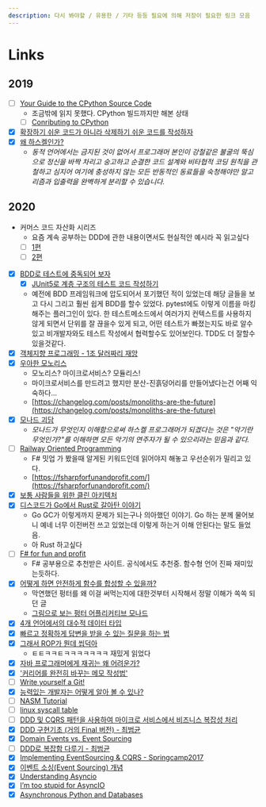 ```yaml
---
description: 다시 봐야할 / 유용한 / 기타 등등 필요에 의해 저장이 필요한 링크 모음
---
```


# Links

## 2019

* [ ] [Your Guide to the CPython Source Code](ttps://realpython.com/cpython-source-code-guide/)
  * 조금밖에 읽지 못했다. CPython 빌드까지만 해본 상태
  * [ ] [Conributing to CPython](https://paper.dropbox.com/doc/Contributing-to-CPython-JlgnduI6kw9MJIaGPpN9G)
* [x] [확장하기 쉬운 코드가 아니라 삭제하기 쉬운 코드를 작성하자](https://harfangk.github.io/2016/10/30/write-code-that-is-easy-to-delete-not-easy-to-extend-ko.html)
* [x] [왜 하스켈인가?](https://xtendo.org/haskell/ko/)
  * _동적 언어에서는 금지된 것이 없어서 프로그래머 본인이 강철같은 불굴의 뚝심으로 정신을 바짝 차리고 숭고하고 순결한 코드 설계와 비타협적 코딩 원칙을 관철하고 심지어 여기에 충성하지 않는 모든 반동적인 동료들을 숙청해야만 알고리즘과 입출력을 완벽하게 분리할 수 있습니다._

## 2020

* 커머스 코드 자산화 시리즈
  * 요즘 계속 공부하는 DDD에 관한 내용이면서도 현실적안 예시라 꼭 읽고싶다
  * [ ] [1편](https://www.popit.kr/커머스-코드-자산화-개발일지-1-시작/)
  * [ ] [2편](https://www.popit.kr/커머스-코드-자산화-개발-일지-2-상품을-팔지-않고-오퍼)
* [x] [BDD로 테스트에 중독되어 보자](https://helloworld.kurly.com/blog/try-bdd/)
  * [x] [JUnit5로 계층 구조의 테스트 코드 작성하기](https://johngrib.github.io/wiki/junit5-nested/)
  * 예전에 BDD 프레임워크에 압도되어서 포기했던 적이 있었는데 해당 글들을 보고 다시 그리고 훨씬 쉽게 BDD를 할수 있었다. pytest에도 이렇게 이름을 마킹해주는 플러그인이 있다. 한 테스트메소드에서 여러가지 컨텍스트를 사용하지 않게 되면서 단위를 잘 끊을수 있게 되고, 어떤 테스트가 빠졌는지도 바로 알수 있고 비개발자와도 테스트 작성에서 협력할수도 있어보인다. TDD도 더 잘할수 있을것같다.
* [x] [객체지향 프로그래밍 - 1조 달러짜리 재앙](https://medium.com/better-programming/object-oriented-programming-the-trillion-dollar-disaster-92a4b666c7c7)
* [x] [우아한 모노리스](https://www.slideshare.net/arawnkr/ss-224478403)
  * 모노리스? 마이크로서비스? 모듈리스!
  * 마이크로서비스를 만드려고 했지만 분산-진흙덩어리를 만들어냈다는건 어째 익숙하다...
  * [https://changelog.com/posts/monoliths-are-the-future](https://changelog.com/posts/monoliths-are-the-future)
* [x] [모나드 괴담](https://xtendo.org/ko/monad)
  * _모나드가 무엇인지 이해함으로써 하스켈 프로그래머가 되겠다는 것은 "악기란 무엇인가?"를 이해하면 모든 악기의 연주자가 될 수 있으리라는 믿음과 같다._
* [ ] [Railway Oriented Programming](https://medium.com/@naveenkumarmuguda/railway-oriented-programming-a-powerful-functional-programming-pattern-ab454e467f31)
  * F\# 밋업 가 봤을때 알게된 키워드인데 읽어야지 해놓고 우선순위가 밀리고 있다.
  * [https://fsharpforfunandprofit.com/](https://fsharpforfunandprofit.com/)
* [x] [보통 사람들을 위한 클린 아키텍처](https://pusher.com/tutorials/clean-architecture-introduction)
* [x] [디스코드가 Go에서 Rust로 갈아탄 이야기](https://blog.discordapp.com/why-discord-is-switching-from-go-to-rust-a190bbca2b1f)
  * Go GC가 이렇게까지 문제가 되는구나 의아했던 이야기. Go 하는 분께 물어보니 예네 너무 이전버전 쓰고 있었는데 이렇게 하는거 이해 안된다는 말도 들었음. 
  * 아 Rust 하고싶다
* [ ] [F\# for fun and profit](https://fsharpforfunandprofit.com/)
  * F\# 공부용으로 추천받은 사이트. 공식에서도 추천중. 함수형 언어 진짜 재미있는듯하다.
* [x] [어떻게 하면 안전하게 함수를 합성할 수 있을까?](https://evan-moon.github.io/2020/01/27/safety-function-composition/)
  * 막연했던 펑터를 왜 이걸 써먹는지에 대한것부터 시작해서 정말 이해가 쏙쏙 되던 글
  * [그림으로 보는 펑터 어플리커티브 모나드](http://adit.io/posts/2013-04-17-functors,_applicatives,_and_monads_in_pictures.html)
* [x] [4개 언어에서의 대수적 데이터 타입](https://blog.softwaremill.com/algebraic-data-types-in-four-languages-858788043d4e)
* [x] [빠르고 정확하게 답변을 받을 수 있는 질문을 하는 법](https://blog.2dal.com/2020/04/01/%eb%b9%a0%eb%a5%b4%ea%b3%a0-%ec%a0%95%ed%99%95%ed%95%98%ea%b2%8c-%eb%8b%b5%eb%b3%80%ec%9d%84-%eb%b0%9b%ec%9d%84-%ec%88%98-%ec%9e%88%eb%8a%94-%ec%a7%88%eb%ac%b8%ed%95%98%eb%8a%94-%eb%b2%95/)
* [x] [그래서 ROP가 뭔데 씹덕아](https://medium.com/@0e/%E1%84%80%E1%85%B3%E1%84%85%E1%85%A2%E1%84%89%E1%85%A5-rop%E1%84%80%E1%85%A1-%E1%84%86%E1%85%AF%E1%86%AB%E1%84%83%E1%85%A6-%E1%84%8A%E1%85%B5%E1%86%B8%E1%84%83%E1%85%A5%E1%86%A8%E1%84%8B%E1%85%A1-railway-oriented-programming-4e8070c04bda?source=friends_link&sk=92a710ea2cbf1a227417ed0702f38b47)
  * ㅌㅌㅋㅋㅌㅋㅋㅋㅋㅋㅋㅋ 재밌게 읽었다
* [x] [자바 프로그래머에게 재귀는 왜 어려운가?](https://blog.fupfin.com/?p=150)
* [x] ['커리어를 완전히 바꾸는 메모 작성법'](https://twitter.com/Imseong/status/1239212007779229696?s=20)
* [ ] [Write yourself a Git!](https://wyag.thb.lt/)
* [x] [능력있는 개발자는 어떻게 알아 볼 수 있나?](https://docs.google.com/document/d/1_phA5XUszSmN7Ta-QHs4DxRz9_iu8YlhxpVjSGEbWcg/edit?usp=sharing)
* [ ] [NASM Tutorial](https://cs.lmu.edu/~ray/notes/nasmtutorial/)
* [ ] [linux syscall table](https://filippo.io/linux-syscall-table/)
* [ ]  [DDD 및 CQRS 패턴을 사용하여 마이크로 서비스에서 비즈니스 복잡성 처리](https://docs.microsoft.com/ko-kr/dotnet/architecture/microservices/microservice-ddd-cqrs-patterns/)
* [x] [DDD 구현기초 (거의 Final 버전) - 최범균](https://www.slideshare.net/madvirus/ddd-final)
* [x] [Domain Events vs. Event Sourcing](https://www.innoq.com/en/blog/domain-events-versus-event-sourcing/)
* [ ] [DDD로 복잡함 다루기 - 최범균](https://www.slideshare.net/madvirus/ddd-87351776)
* [x] [Implementing EventSourcing & CQRS - Springcamp2017](https://github.com/jaceshim/springcamp2017/blob/master/springcamp2017_implementing_es_cqrs.pdf)
* [x] [이벤트 소싱(Event Sourcing) 개념](https://medium.com/@mjspring/%EC%9D%B4%EB%B2%A4%ED%8A%B8-%EC%86%8C%EC%8B%B1-event-sourcing-%EA%B0%9C%EB%85%90-50029f50f78c)
* [x] [Understanding Asyncio](https://medium.com/@pgjones/understanding-asyncio-a6592a517def)
* [x] [I’m too stupid for AsyncIO](https://whatisjasongoldstein.com/writing/im-too-stupid-for-asyncio/)
* [x] [Asynchronous Python and Databases](https://techspot.zzzeek.org/2015/02/15/asynchronous-python-and-databases/)
